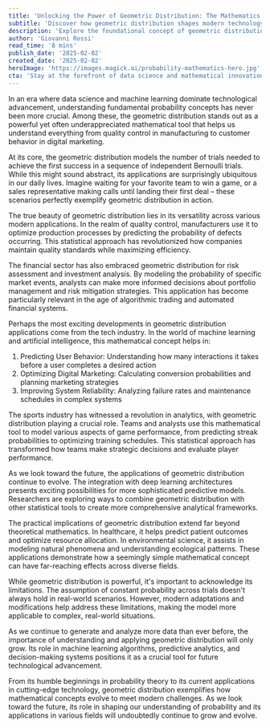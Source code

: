 ```yaml
---
title: 'Unlocking the Power of Geometric Distribution: The Mathematics Behind Probability''s Hidden Gem'
subtitle: 'Discover how geometric distribution shapes modern technology and decision-making'
description: 'Explore the foundational concept of geometric distribution and its crucial role in modern technology, from machine learning to quality control. Learn how this mathematical tool shapes decision-making across industries and drives innovation in data science.'
author: 'Giovanni Rossi'
read_time: '8 mins'
publish_date: '2025-02-02'
created_date: '2025-02-02'
heroImage: 'https://images.magick.ai/probability-mathematics-hero.jpg'
cta: 'Stay at the forefront of data science and mathematical innovations! Follow us on LinkedIn for more insights into how probability theory shapes our technological future.'
---
```


In an era where data science and machine learning dominate technological advancement, understanding fundamental probability concepts has never been more crucial. Among these, the geometric distribution stands out as a powerful yet often underappreciated mathematical tool that helps us understand everything from quality control in manufacturing to customer behavior in digital marketing.

At its core, the geometric distribution models the number of trials needed to achieve the first success in a sequence of independent Bernoulli trials. While this might sound abstract, its applications are surprisingly ubiquitous in our daily lives. Imagine waiting for your favorite team to win a game, or a sales representative making calls until landing their first deal – these scenarios perfectly exemplify geometric distribution in action.

The true beauty of geometric distribution lies in its versatility across various modern applications. In the realm of quality control, manufacturers use it to optimize production processes by predicting the probability of defects occurring. This statistical approach has revolutionized how companies maintain quality standards while maximizing efficiency.

The financial sector has also embraced geometric distribution for risk assessment and investment analysis. By modeling the probability of specific market events, analysts can make more informed decisions about portfolio management and risk mitigation strategies. This application has become particularly relevant in the age of algorithmic trading and automated financial systems.

Perhaps the most exciting developments in geometric distribution applications come from the tech industry. In the world of machine learning and artificial intelligence, this mathematical concept helps in:

1. Predicting User Behavior: Understanding how many interactions it takes before a user completes a desired action
2. Optimizing Digital Marketing: Calculating conversion probabilities and planning marketing strategies
3. Improving System Reliability: Analyzing failure rates and maintenance schedules in complex systems

The sports industry has witnessed a revolution in analytics, with geometric distribution playing a crucial role. Teams and analysts use this mathematical tool to model various aspects of game performance, from predicting streak probabilities to optimizing training schedules. This statistical approach has transformed how teams make strategic decisions and evaluate player performance.

As we look toward the future, the applications of geometric distribution continue to evolve. The integration with deep learning architectures presents exciting possibilities for more sophisticated predictive models. Researchers are exploring ways to combine geometric distribution with other statistical tools to create more comprehensive analytical frameworks.

The practical implications of geometric distribution extend far beyond theoretical mathematics. In healthcare, it helps predict patient outcomes and optimize resource allocation. In environmental science, it assists in modeling natural phenomena and understanding ecological patterns. These applications demonstrate how a seemingly simple mathematical concept can have far-reaching effects across diverse fields.

While geometric distribution is powerful, it's important to acknowledge its limitations. The assumption of constant probability across trials doesn't always hold in real-world scenarios. However, modern adaptations and modifications help address these limitations, making the model more applicable to complex, real-world situations.

As we continue to generate and analyze more data than ever before, the importance of understanding and applying geometric distribution will only grow. Its role in machine learning algorithms, predictive analytics, and decision-making systems positions it as a crucial tool for future technological advancement.

From its humble beginnings in probability theory to its current applications in cutting-edge technology, geometric distribution exemplifies how mathematical concepts evolve to meet modern challenges. As we look toward the future, its role in shaping our understanding of probability and its applications in various fields will undoubtedly continue to grow and evolve.